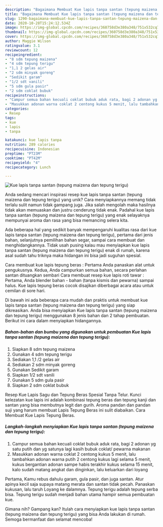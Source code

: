 ```yaml
---
description: "Bagaimana Membuat Kue lapis tanpa santan (tepung maizena dan tepung terigu) yang Menggugah Selera"
title: "Bagaimana Membuat Kue lapis tanpa santan (tepung maizena dan tepung terigu) yang Menggugah Selera"
slug: 1290-bagaimana-membuat-kue-lapis-tanpa-santan-tepung-maizena-dan-tepung-terigu-yang-menggugah-selera
date: 2020-10-28T15:24:12.534Z
image: https://img-global.cpcdn.com/recipes/360758d3e380a348/751x532cq70/kue-lapis-tanpa-santan-tepung-maizena-dan-tepung-terigu-foto-resep-utama.jpg
thumbnail: https://img-global.cpcdn.com/recipes/360758d3e380a348/751x532cq70/kue-lapis-tanpa-santan-tepung-maizena-dan-tepung-terigu-foto-resep-utama.jpg
cover: https://img-global.cpcdn.com/recipes/360758d3e380a348/751x532cq70/kue-lapis-tanpa-santan-tepung-maizena-dan-tepung-terigu-foto-resep-utama.jpg
author: Maggie Wilson
ratingvalue: 3.1
reviewcount: 12
recipeingredient:
- "8 sdm tepung maizena"
- "4 sdm tepung terigu"
- "1,1 2 gelas air"
- "2 sdm minyak goreng"
- "Sedikit garam"
- "1/2 sdt vanili"
- "5 sdm gula pasir"
- "2 sdm coklat bubuk"
recipeinstructions:
- "Campur semua bahan kecuali coklat bubuk aduk rata, bagi 2 adonan yg satu putih dan yg satunya lagi kasih bubuk coklat/ pewarna makanan"
- "Masukkan adonan warna coklat 2 centong kukus 5 menit, lalu tambahkan adonan warna putih 2 centong kukus lagi selama 5 menit, kukus bergantian adonan sampe habis terakhir kukus selama 15 menit, kalo sudah matang angkat dan dinginkan, lalu keluarkan dari loyang"
categories:
- Resep
tags:
- kue
- lapis
- tanpa

katakunci: kue lapis tanpa 
nutrition: 289 calories
recipecuisine: Indonesian
preptime: "PT23M"
cooktime: "PT42M"
recipeyield: "4"
recipecategory: Lunch

---
```



![Kue lapis tanpa santan (tepung maizena dan tepung terigu)](https://img-global.cpcdn.com/recipes/360758d3e380a348/751x532cq70/kue-lapis-tanpa-santan-tepung-maizena-dan-tepung-terigu-foto-resep-utama.jpg)

Anda sedang mencari inspirasi resep kue lapis tanpa santan (tepung maizena dan tepung terigu) yang unik? Cara menyiapkannya memang tidak terlalu sulit namun tidak gampang juga. Jika salah mengolah maka hasilnya tidak akan memuaskan dan justru cenderung tidak enak. Padahal kue lapis tanpa santan (tepung maizena dan tepung terigu) yang enak selayaknya mempunyai aroma dan rasa yang bisa memancing selera kita.

Ada beberapa hal yang sedikit banyak mempengaruhi kualitas rasa dari kue lapis tanpa santan (tepung maizena dan tepung terigu), pertama dari jenis bahan, selanjutnya pemilihan bahan segar, sampai cara membuat dan menghidangkannya. Tidak usah pusing kalau mau menyiapkan kue lapis tanpa santan (tepung maizena dan tepung terigu) enak di rumah, karena asal sudah tahu triknya maka hidangan ini bisa jadi suguhan spesial.

Cara membuat kue lapis tepung beras : Pertama Anda panaskan alat untuk pengukusnya. Kedua, Anda campurkan semua bahan, secara perlahan santan dituangkan sembari Cara membuat resep kue lapis roti tawar : Pertama, Anda blender bahan - bahan (tanpa kismis dan pewarna) sampai halus. Kue lapis tepung beras cocok disajikan diberbagai acara atau untuk cemilan di sore hari.


Di bawah ini ada beberapa cara mudah dan praktis untuk membuat kue lapis tanpa santan (tepung maizena dan tepung terigu) yang siap dikreasikan. Anda bisa menyiapkan Kue lapis tanpa santan (tepung maizena dan tepung terigu) menggunakan 8 jenis bahan dan 2 tahap pembuatan. Berikut ini cara dalam menyiapkan hidangannya.

<!--inarticleads1-->

##### Bahan-bahan dan bumbu yang digunakan untuk pembuatan Kue lapis tanpa santan (tepung maizena dan tepung terigu):

1. Siapkan 8 sdm tepung maizena
1. Gunakan 4 sdm tepung terigu
1. Sediakan 1,1 /2 gelas air
1. Sediakan 2 sdm minyak goreng
1. Gunakan Sedikit garam
1. Siapkan 1/2 sdt vanili
1. Gunakan 5 sdm gula pasir
1. Siapkan 2 sdm coklat bubuk


Resep Kue Lapis Sagu dan Tepung Beras Spesial Tanpa Telur. Kunci kelezatan kue lapis ini adalah kombinasi tepung beras dan tepung kanji dan santan yang bisa membutnya legit dan gurih. Aroma pandan dan pandan suji yang harum membuat Lapis Tepung Beras ini sulit diabaikan. Cara Membuat Kue Lapis Tepung Beras. 

<!--inarticleads2-->

##### Langkah-langkah menyiapkan Kue lapis tanpa santan (tepung maizena dan tepung terigu):

1. Campur semua bahan kecuali coklat bubuk aduk rata, bagi 2 adonan yg satu putih dan yg satunya lagi kasih bubuk coklat/ pewarna makanan
1. Masukkan adonan warna coklat 2 centong kukus 5 menit, lalu tambahkan adonan warna putih 2 centong kukus lagi selama 5 menit, kukus bergantian adonan sampe habis terakhir kukus selama 15 menit, kalo sudah matang angkat dan dinginkan, lalu keluarkan dari loyang


Pertama, Kamu rebus dahulu garam, gula pasir, dan juga santan. Atur apinya kecil saja supaya matang merata dan santan tidak pecah. Panaskan kukusan, lalu taruh Loyang ke dalamnya. Tepung terigu adalah tepung serba bisa. Tepung terigu sudah menjadi bahan utama hampir semua pembuatan kue. 

Gimana nih? Gampang kan? Itulah cara menyiapkan kue lapis tanpa santan (tepung maizena dan tepung terigu) yang bisa Anda lakukan di rumah. Semoga bermanfaat dan selamat mencoba!

